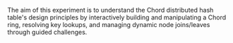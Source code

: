 <!-- ### Aim of the experiment -->

The aim of this experiment is to understand the Chord distributed hash table's design principles by interactively building and manipulating a Chord ring, resolving key lookups, and managing dynamic node joins/leaves through guided challenges.
